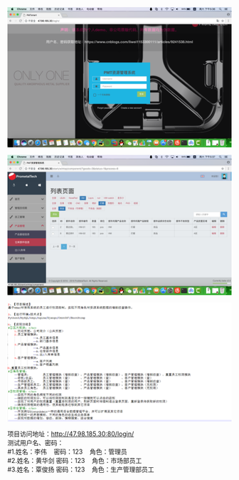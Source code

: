 

![image](https://github.com/Elegant23435/PMTsmart/raw/master/readmeimgs/1.png)

![image](https://github.com/Elegant23435/PMTsmart/raw/master/readmeimgs/2.png)

![image](https://github.com/Elegant23435/PMTsmart/raw/master/readmeimgs/3.png)

项目访问地址：http://47.98.185.30:80/login/</br>
测试用户名、密码：</br>
#1.姓名：李伟  &nbsp;&nbsp;      密码：123  &nbsp;&nbsp;      角色：管理员</br>
#2.姓名：黄华剑      密码：123       &nbsp;&nbsp; 角色：市场部员工</br>
#3.姓名：覃俊扬      密码：123       &nbsp;&nbsp; 角色：生产管理部员工</br>


